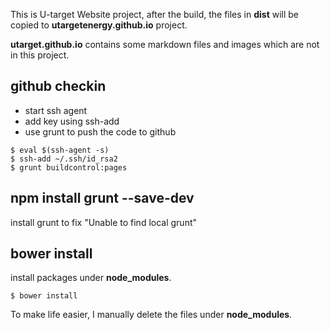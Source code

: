 This is U-target Website project, after the build, the files in __dist__ will be copied to __utargetenergy.github.io__ project.

__utarget.github.io__ contains some markdown files and images which are not in this project.

## github checkin

- start ssh agent
- add key using ssh-add
- use grunt to push the code to github

```
$ eval $(ssh-agent -s)
$ ssh-add ~/.ssh/id_rsa2
$ grunt buildcontrol:pages
```
## npm install grunt --save-dev

install grunt to fix "Unable to find local grunt"

## bower install

install packages under __node_modules__.

```
$ bower install
```

To make life easier, I manually delete the files under __node_modules__.
